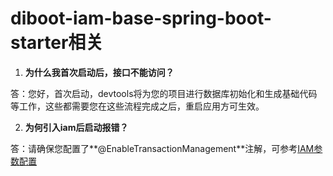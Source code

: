 # diboot-iam-base-spring-boot-starter相关

1. **为什么我首次启动后，接口不能访问？**

答：您好，首次启动，devtools将为您的项目进行数据库初始化和生成基础代码等工作，这些都需要您在这些流程完成之后，重启应用方可生效。

2. **为何引入iam后启动报错？**

答：请确保您配置了**@EnableTransactionManagement**注解，可参考[IAM参数配置](/guide/diboot-iam/开始使用.html#_2、参数配置：)